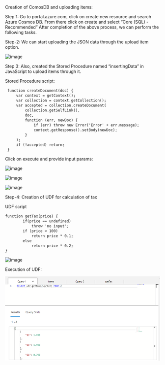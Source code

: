 Creation of ComosDB and uploading items:

Step 1: Go to portal.azure.com, click on create new resource and search Azure Cosmos DB. From there click on create and select “Core (SQL) - Recommended”
After completion of the above process, we can perform the following tasks.

Step-2: We can start uploading the JSON data through the upload item option.

![image](https://user-images.githubusercontent.com/21151444/141668065-fb3c93e4-c999-416f-9ed2-ac12a51c73e8.png)

Step 3: Also, created the Stored Procedure named “insertingData” in JavaScript to upload items through it.

Stored Procedure script:

```
 function createDocument(doc) {
     var context = getContext();
     var collection = context.getCollection();
     var accepted = collection.createDocument(
         collection.getSelfLink(),
         doc,
         function (err, newDoc) {
             if (err) throw new Error('Error' + err.message);
             context.getResponse().setBody(newDoc);
         }
     );
     if (!accepted) return;
 }
 ```
 
 Click on execute and provide input params:
 
 ![image](https://user-images.githubusercontent.com/21151444/141668091-ae574142-3772-4185-973d-41f4b5b78b4b.png)
 
 ![image](https://user-images.githubusercontent.com/21151444/141668140-6e43b250-b867-438e-b4db-754e5aa14752.png)

 ![image](https://user-images.githubusercontent.com/21151444/141668154-44f72057-a04d-4bb6-aa73-22f0c131e17f.png)
 
 Step-4: Creation of UDF for calculation of tax

UDF script

```
function getTax(price) {
        if(price == undefined)
            throw 'no input';
        if (price < 100)
            return price * 0.1;
        else
            return price * 0.2;
}
```

![image](https://user-images.githubusercontent.com/21151444/141668172-aea41f04-74a8-41cb-bc7e-69c8cc5ea115.png)


Execution of UDF:

![image](/images/step-4a.png)



